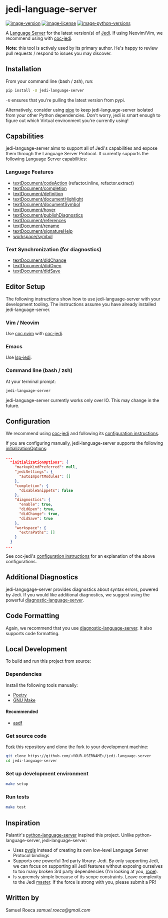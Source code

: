 # jedi-language-server

[![image-version](https://img.shields.io/pypi/v/jedi-language-server.svg)](https://python.org/pypi/jedi-language-server)
[![image-license](https://img.shields.io/pypi/l/jedi-language-server.svg)](https://python.org/pypi/jedi-language-server)
[![image-python-versions](https://img.shields.io/pypi/pyversions/jedi-language-server.svg)](https://python.org/pypi/jedi-language-server)

A [Language Server](https://microsoft.github.io/language-server-protocol/) for the latest version(s) of [Jedi](https://jedi.readthedocs.io/en/latest/). If using Neovim/Vim, we recommend using with [coc-jedi](https://github.com/pappasam/coc-jedi).

**Note:** this tool is actively used by its primary author. He's happy to review pull requests / respond to issues you may discover.

## Installation

From your command line (bash / zsh), run:

```bash
pip install -U jedi-language-server
```

`-U` ensures that you're pulling the latest version from pypi.

Alternatively, consider using [pipx](https://github.com/pipxproject/pipx) to keep jedi-language-server isolated from your other Python dependencies. Don't worry, jedi is smart enough to figure out which Virtual environment you're currently using!

## Capabilities

jedi-language-server aims to support all of Jedi's capabilities and expose them through the Language Server Protocol. It currently supports the following Language Server capabilities:

### Language Features

- [textDocument/codeAction](https://microsoft.github.io/language-server-protocol/specification#textDocument_codeAction) (refactor.inline, refactor.extract)
- [textDocument/completion](https://microsoft.github.io/language-server-protocol/specifications/specification-current/#textDocument_completion)
- [textDocument/definition](https://microsoft.github.io/language-server-protocol/specifications/specification-current/#textDocument_definition)
- [textDocument/documentHighlight](https://microsoft.github.io/language-server-protocol/specification#textDocument_documentHighlight)
- [textDocument/documentSymbol](https://microsoft.github.io/language-server-protocol/specifications/specification-current/#textDocument_documentSymbol)
- [textDocument/hover](https://microsoft.github.io/language-server-protocol/specifications/specification-current/#textDocument_hover)
- [textDocument/publishDiagnostics](https://microsoft.github.io/language-server-protocol/specification#textDocument_publishDiagnostics)
- [textDocument/references](https://microsoft.github.io/language-server-protocol/specifications/specification-current/#textDocument_references)
- [textDocument/rename](https://microsoft.github.io/language-server-protocol/specifications/specification-current/#textDocument_rename)
- [textDocument/signatureHelp](https://microsoft.github.io/language-server-protocol/specification#textDocument_signatureHelp)
- [workspace/symbol](https://microsoft.github.io/language-server-protocol/specifications/specification-current/#workspace_symbol)

### Text Synchronization (for diagnostics)

- [textDocument/didChange](https://microsoft.github.io/language-server-protocol/specification#textDocument_didChange)
- [textDocument/didOpen](https://microsoft.github.io/language-server-protocol/specification#textDocument_didOpen)
- [textDocument/didSave](https://microsoft.github.io/language-server-protocol/specification#textDocument_didSave)

## Editor Setup

The following instructions show how to use jedi-language-server with your development tooling. The instructions assume you have already installed jedi-language-server.

### Vim / Neovim

Use [coc.nvim](https://github.com/neoclide/coc.nvim) with [coc-jedi](https://github.com/pappasam/coc-jedi).

### Emacs

Use [lsp-jedi](https://github.com/fredcamps/lsp-jedi).

### Command line (bash / zsh)

At your terminal prompt:

```bash
jedi-language-server
```

jedi-language-server currently works only over IO. This may change in the future.

## Configuration

We recommend using [coc-jedi](https://github.com/pappasam/coc-jedi) and following its [configuration instructions](https://github.com/pappasam/coc-jedi#configuration).

If you are configuring manually, jedi-language-server supports the following [initializationOptions](https://microsoft.github.io/language-server-protocol/specification#initialize):

```json
...
  "initializationOptions": {
    "markupKindPreferred": null,
    "jediSettings": {
      "autoImportModules": []
    },
    "completion": {
      "disableSnippets": false
    },
    "diagnostics": {
      "enable": true,
      "didOpen": true,
      "didChange": true,
      "didSave": true
    },
    "workspace": {
      "extraPaths": []
    }
  }
...
```

See coc-jedi's [configuration instructions](https://github.com/pappasam/coc-jedi#configuration) for an explanation of the above configurations.

## Additional Diagnostics

jedi-langugage-server provides diagnostics about syntax errors, powered by Jedi. If you would like additional diagnostics, we suggest using the powerful [diagnostic-language-server](https://github.com/iamcco/diagnostic-languageserver).

## Code Formatting

Again, we recommend that you use [diagnostic-language-server](https://github.com/iamcco/diagnostic-languageserver). It also supports code formatting.

## Local Development

To build and run this project from source:

### Dependencies

Install the following tools manually:

- [Poetry](https://github.com/sdispater/poetry#installation)
- [GNU Make](https://www.gnu.org/software/make/)

#### Recommended

- [asdf](https://github.com/asdf-vm/asdf)

### Get source code

[Fork](https://help.github.com/en/github/getting-started-with-github/fork-a-repo) this repository and clone the fork to your development machine:

```bash
git clone https://github.com/<YOUR-USERNAME>/jedi-language-server
cd jedi-language-server
```

### Set up development environment

```bash
make setup
```

### Run tests

```bash
make test
```

## Inspiration

Palantir's [python-language-server](https://github.com/palantir/python-language-server) inspired this project. Unlike python-language-server, jedi-language-server:

- Uses [pygls](https://github.com/openlawlibrary/pygls) instead of creating its own low-level Language Server Protocol bindings
- Supports one powerful 3rd party library: Jedi. By only supporting Jedi, we can focus on supporting all Jedi features without exposing ourselves to too many broken 3rd party dependencies (I'm looking at you, [rope](https://github.com/python-rope/rope)).
- Is supremely simple because of its scope constraints. Leave complexity to the Jedi [master](https://github.com/davidhalter). If the force is strong with you, please submit a PR!

## Written by

Samuel Roeca _samuel.roeca@gmail.com_

